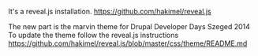 It's a reveal.js installation. https://github.com/hakimel/reveal.js

The new part is the marvin theme for Drupal Developer Days Szeged 2014
To update the theme follow the reveal.js instructions
https://github.com/hakimel/reveal.js/blob/master/css/theme/README.md
